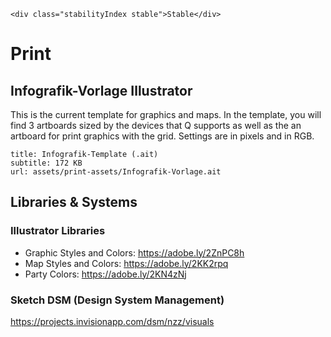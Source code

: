 ```html|span-1,no-source,plain
<div class="stabilityIndex stable">Stable</div>
```

# Print

## Infografik-Vorlage Illustrator

This is the current template for graphics and maps. In the template, you will find 3 artboards sized by the devices that Q supports as well as the an artboard for print graphics with the grid. Settings are in pixels and in RGB.

```download
title: Infografik-Template (.ait)
subtitle: 172 KB
url: assets/print-assets/Infografik-Vorlage.ait
```

## Libraries & Systems

### Illustrator Libraries

- Graphic Styles and Colors: https://adobe.ly/2ZnPC8h
- Map Styles and Colors: https://adobe.ly/2KK2rpq
- Party Colors: https://adobe.ly/2KN4zNj

### Sketch DSM (Design System Management)

https://projects.invisionapp.com/dsm/nzz/visuals
